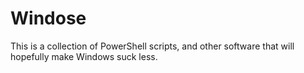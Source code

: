 # Windose

This is a collection of PowerShell scripts, and other software that
will hopefully make Windows suck less.
